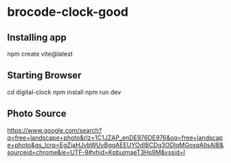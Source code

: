 # brocode-clock-good

## Installing app
npm create vite@latest

## Starting Browser
cd digital-clock
npm install
npm run dev

## Photo Source

https://www.google.com/search?q=free+landscape+photo&rlz=1C1JZAP_enDE976DE976&oq=free+landscape+photo&gs_lcrp=EgZjaHJvbWUyBggAEEUYOdIBCDg3ODlqMGoxqAIIsAIB&sourceid=chrome&ie=UTF-8#vhid=KpbujmaeT3Hs9M&vssid=l